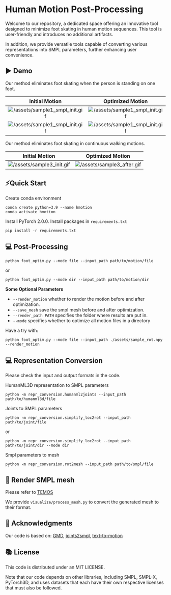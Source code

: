 # Human Motion Post-Processing
Welcome to our repository, a dedicated space offering an innovative tool designed to minimize foot skating in human motion sequences. This tool is user-friendly and introduces no additional artifacts.

In addition, we provide versatile tools capable of converting various representations into SMPL parameters, further enhancing user convenience.
## ▶️ Demo

Our method eliminates foot skating when the person is standing on one foot.
<div align="center">

  
|      Initial Motion       |     Optimized Motion        |
| :--------------------------------------------------------------------------------------------------------------: | :--------------------------------------------------------------------------------------------------------------: |
| ![/assets/sample1_smpl_init.gif](https://github.com/lzhyu/Human-Motion-Processing/blob/main/assets/sample1_smpl_init.gif) | ![/assets/sample1_smpl_init.gif](https://github.com/lzhyu/Human-Motion-Processing/blob/main/assets/sample1_smpl_after.gif) |
| ![/assets/sample1_smpl_init.gif](https://github.com/lzhyu/Human-Motion-Processing/blob/main/assets/sample2_smpl_init.gif) | ![/assets/sample1_smpl_init.gif](https://github.com/lzhyu/Human-Motion-Processing/blob/main/assets/sample2_smpl_after.gif) |
</div>
Our method eliminates foot skating in continuous walking motions.
<div align="center">
  
|      Initial Motion       |     Optimized Motion        |
| :--------------------------------------: | :--------------------------------------------------------------------: |
| ![/assets/sample3_init.gif](https://github.com/lzhyu/Human-Motion-Processing/blob/main/assets/sample3_init.gif) |![/assets/sample3_after.gif](https://github.com/lzhyu/Human-Motion-Processing/blob/main/assets/sample3_after.gif) |
</div>

## ⚡Quick Start
Create conda environment
```shell
conda create python=3.9 --name hmotion
conda activate hmotion
```
Install PyTorch 2.0.0.
Install packages in `requirements.txt`
```shell
pip install -r requirements.txt
```

## 💻 Post-Processing
```shell
python foot_optim.py --mode file --input_path path/to/motion/file
```
or 
```shell
python foot_optim.py --mode dir --input_path path/to/motion/dir
```
**Some Optional Parameters**
- `--render_motion` whether to render the motion before and after optimization.
- `--save_mesh` save the smpl mesh before and after optimization.
- `--render_path PATH` specifies the folder where results are put in.
-  `--mode` specifies whether to optimize all motion files in a directory

Have a try with:
```shell
python foot_optim.py --mode file --input_path ./assets/sample_rot.npy --render_motion
```

## 💻 Representation Conversion
Please check the input and output formats in the code.

HumanML3D representation to SMPL parameters
```shell
python -m repr_conversion.humanml2joints --input_path path/to/humanml3d/file
```

Joints to SMPL parameters
```shell
python -m repr_conversion.simplify_loc2rot --input_path path/to/joint/file
```
or
```shell
python -m repr_conversion.simplify_loc2rot --input_path path/to/joint/dir --mode dir
```

Smpl parameters to mesh
```shell
python -m repr_conversion.rot2mesh --input_path path/to/smpl/file
```

## 👀 Render SMPL mesh
Please refer to [TEMOS](https://github.com/Mathux/TEMOS)

We provide `visualize/process_mesh.py` to convert the generated mesh to their format.

## 👏 Acknowledgments

Our code is based on: [GMD](https://github.com/korrawe/guided-motion-diffusion), [joints2smpl](https://github.com/wangsen1312/joints2smpl), [text-to-motion](https://github.com/EricGuo5513/text-to-motion)

## 📚 License
This code is distributed under an MIT LICENSE.

Note that our code depends on other libraries, including SMPL, SMPL-X, PyTorch3D, and uses datasets that each have their own respective licenses that must also be followed.
